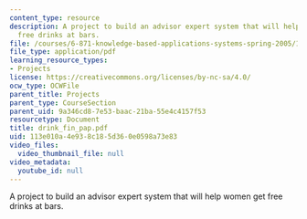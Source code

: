 ```yaml
---
content_type: resource
description: A project to build an advisor expert system that will help women get
  free drinks at bars.
file: /courses/6-871-knowledge-based-applications-systems-spring-2005/113e010a4e938c185d360e0598a73e83_drink_fin_pap.pdf
file_type: application/pdf
learning_resource_types:
- Projects
license: https://creativecommons.org/licenses/by-nc-sa/4.0/
ocw_type: OCWFile
parent_title: Projects
parent_type: CourseSection
parent_uid: 9a346cd8-7e53-baac-21ba-55e4c4157f53
resourcetype: Document
title: drink_fin_pap.pdf
uid: 113e010a-4e93-8c18-5d36-0e0598a73e83
video_files:
  video_thumbnail_file: null
video_metadata:
  youtube_id: null
---
```

A project to build an advisor expert system that will help women get free drinks at bars.
